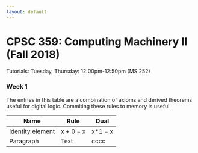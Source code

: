 ```yaml
---
layout: default
---
```


# CPSC 359: Computing Machinery II (Fall 2018)

Tutorials: Tuesday, Thursday: 12:00pm-12:50pm (MS 252)


### Week 1

The entries in this table are a combination of axioms and derived theorems useful for digital logic.
Commiting these rules to memory is useful.

| Name      | Rule | Dual |
| ----------- | ----------- | ----------- |
| identity element       | x + 0 = x       | x*1 = x |
| Paragraph   | Text        | cccc |

